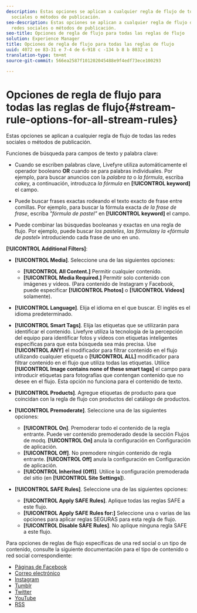 ```yaml
---
description: Estas opciones se aplican a cualquier regla de flujo de todas las redes
  sociales o métodos de publicación.
seo-description: Estas opciones se aplican a cualquier regla de flujo de todas las
  redes sociales o métodos de publicación.
seo-title: Opciones de regla de flujo para todas las reglas de flujo
solution: Experience Manager
title: Opciones de regla de flujo para todas las reglas de flujo
uuid: 4072 ee 83-31 e 7-4 de 6-918 c -134 b 8 b 8032 e 1
translation-type: tm+mt
source-git-commit: 566ea2587f101202045488e9f4edf73ece100293

---
```



# Opciones de regla de flujo para todas las reglas de flujo{#stream-rule-options-for-all-stream-rules}

Estas opciones se aplican a cualquier regla de flujo de todas las redes sociales o métodos de publicación.

Funciones de búsqueda para campos de texto y palabra clave:

* Cuando se escriben palabras clave, Livefyre utiliza automáticamente el operador booleano **OR** cuando se para palabras individuales. Por ejemplo, para buscar anuncios con la *palabra ta* o *la fórmula*, escriba *cake*y, a continuación, introduzca *la fórmula* en **[!UICONTROL keyword]** el campo.

* Puede buscar frases exactas rodeando el texto exacto de frase entre comillas. Por ejemplo, para buscar la fórmula exacta *de la frase de frase*, escriba *"fórmula de pastel"* en **[!UICONTROL keyword]** el campo.

* Puede combinar las búsquedas booleanas y exactas en una regla de flujo. Por ejemplo, puede buscar *los pasteles*, *las fórmulas*y *la «fórmula de pastel»* introduciendo cada frase de uno en uno.

**[!UICONTROL Additional Filters]**:

* **[!UICONTROL Media]**. Seleccione una de las siguientes opciones:

   * **[!UICONTROL All Content.]** Permitir cualquier contenido.
   * **[!UICONTROL Media Required.]** Permitir solo contenido con imágenes y vídeos. (Para contenido de Instagram y Facebook, puede especificar **[!UICONTROL Photos]** o **[!UICONTROL Videos]** solamente).

* **[!UICONTROL Language]**. Elija el idioma en el que buscar. El inglés es el idioma predeterminado.
* **[!UICONTROL Smart Tags]**. Elija las etiquetas que se utilizarán para identificar el contenido. Livefyre utiliza la tecnología de la percepción del equipo para identificar fotos y vídeos con etiquetas inteligentes específicas para que esta búsqueda sea más precisa. Use **[!UICONTROL ANY]** el modificador para filtrar contenido en el flujo utilizando cualquier etiqueta o **[!UICONTROL ALL]** modificador para filtrar contenido en el flujo que utiliza todas las etiquetas. Utilice **[!UICONTROL Image contains none of these smart tags]** el campo para introducir etiquetas para fotografías que contengan contenido que no desee en el flujo. Esta opción no funciona para el contenido de texto.

* **[!UICONTROL Products]**. Agregue etiquetas de producto para que coincidan con la regla de flujo con productos del catálogo de productos.
* **[!UICONTROL Premoderate]**. Seleccione una de las siguientes opciones:

   * **[!UICONTROL On]**. Premoderar todo el contenido de la regla entrante. Puede ver contenido premoderado desde la sección Flujos de modq. **[!UICONTROL On]** anula la configuración en Configuración de aplicación.
   * **[!UICONTROL Off]**. No premodere ningún contenido de regla entrante. **[!UICONTROL Off]** anula la configuración en Configuración de aplicación.
   * **[!UICONTROL Inherited (Off)]**. Utilice la configuración premoderada del sitio (en **[!UICONTROL Site Settings]**).

* **[!UICONTROL SAFE Rules]**. Seleccione una de las siguientes opciones:
   * **[!UICONTROL Apply SAFE Rules]**. Aplique todas las reglas SAFE a este flujo.
   * **[!UICONTROL Apply SAFE Rules for:]** Seleccione una o varias de las opciones para aplicar reglas SEGURAS para esta regla de flujo.
   * **[!UICONTROL Disable SAFE Rules]**. No aplique ninguna regla SAFE a este flujo.

Para opciones de reglas de flujo específicas de una red social o un tipo de contenido, consulte la siguiente documentación para el tipo de contenido o red social correspondiente:

* [Páginas de Facebook](../c-streams/c-facebook-page-rules.md#c_facebook_page_rules)
* [Correo electrónico](../c-streams/c-email-rules.md#c_email_rules)
* [Instagram](../c-streams/c-instagram-rules.md#c_instagram_rules)
* [Tumblr](../c-streams/c-tumblr-rules.md#c_tumblr_rules)
* [Twitter](../c-streams/c-twitter-rules.md#c_twitter_rules)
* [YouTube](../c-streams/c-youtube-rules/c-youtube-rules.md#c_youtube_rules)
* [RSS](../c-streams/c-rss-rules-streams.md#c_rss_rules_streams)
